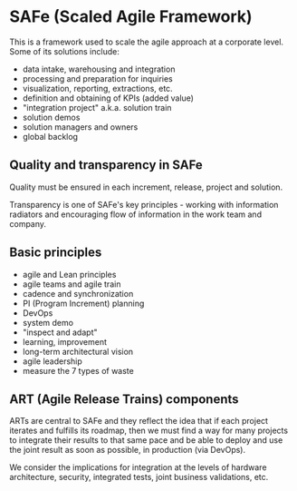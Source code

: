 # SAFe (Scaled Agile Framework)
This is a framework used to scale the agile approach at a corporate level. Some of its solutions include:
- data intake, warehousing and integration
- processing and preparation for inquiries
- visualization, reporting, extractions, etc.
- definition and obtaining of KPIs (added value)
- "integration project" a.k.a. solution train
- solution demos
- solution managers and owners
- global backlog

## Quality and transparency in SAFe
Quality must be ensured in each increment, release, project and solution.

Transparency is one of SAFe's key principles - working with information radiators and encouraging flow of information in the work team and company.

## Basic principles
- agile and Lean principles
- agile teams and agile train
- cadence and synchronization
- PI (Program Increment) planning
- DevOps
- system demo
- "inspect and adapt"
- learning, improvement
- long-term architectural vision
- agile leadership
- measure the 7 types of waste

## ART (Agile Release Trains) components
ARTs are central to SAFe and they reflect the idea that if each project iterates and fulfills its roadmap, then we must find a way for many projects to integrate their results to that same pace and be able to deploy and use the joint result as soon as possible, in production (via DevOps).

We consider the implications for integration at the levels of hardware architecture, security, integrated tests, joint business validations, etc.
